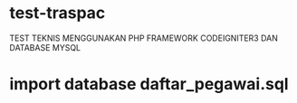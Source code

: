 # test-traspac

TEST TEKNIS MENGGUNAKAN PHP FRAMEWORK CODEIGNITER3 DAN DATABASE MYSQL

# import database daftar_pegawai.sql

